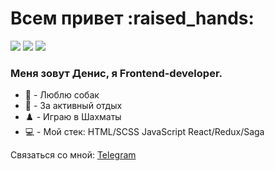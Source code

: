 <h1>Всем привет :raised_hands:</h1>



![](https://github-profile-summary-cards.vercel.app/api/cards/profile-details?username=denrybaakov&theme=github_dark)
![](https://github-profile-summary-cards.vercel.app/api/cards/productive-time?username=denrybaakov&theme=github_dark)
![](https://github-profile-summary-cards.vercel.app/api/cards/repos-per-language?username=denrybaakov&theme=github_dark)


 <h3>Меня зовут Денис, я Frontend-developer. </h3>
 
- :dog: - Люблю собак
- :mountain_bicyclist: - За активный отдых
- :chess_pawn: - Играю в Шахматы
- :computer: - Мой стек: HTML/SCSS JavaScript React/Redux/Saga 
<!-- - :atom_symbol: -  React/Redux -->

Связаться со мной: [Telegram](https://t.me/denrybakov)


<!-- [![Typing SVG](https://readme-typing-svg.herokuapp.com?color=%2340C463&size=28&duration=6004&multiline=true&width=500&height=90&lines=Hi+there%2C+my+name+is+Denis.+;I+am+a+frontend+developer.)](https://git.io/typing-svg) -->
